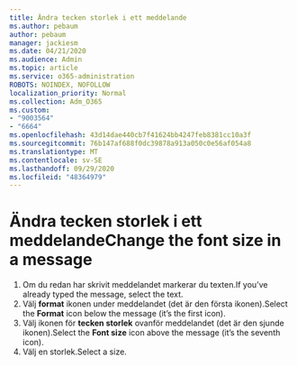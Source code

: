 ```yaml
---
title: Ändra tecken storlek i ett meddelande
ms.author: pebaum
author: pebaum
manager: jackiesm
ms.date: 04/21/2020
ms.audience: Admin
ms.topic: article
ms.service: o365-administration
ROBOTS: NOINDEX, NOFOLLOW
localization_priority: Normal
ms.collection: Adm_O365
ms.custom:
- "9003564"
- "6664"
ms.openlocfilehash: 43d14dae440cb7f41624bb4247feb8381cc10a3f
ms.sourcegitcommit: 76b147af688f0dc39878a913a050c0e56af054a8
ms.translationtype: MT
ms.contentlocale: sv-SE
ms.lasthandoff: 09/29/2020
ms.locfileid: "48364979"
---
```

# <a name="change-the-font-size-in-a-message"></a><span data-ttu-id="d2fd1-102">Ändra tecken storlek i ett meddelande</span><span class="sxs-lookup"><span data-stu-id="d2fd1-102">Change the font size in a message</span></span>

1. <span data-ttu-id="d2fd1-103">Om du redan har skrivit meddelandet markerar du texten.</span><span class="sxs-lookup"><span data-stu-id="d2fd1-103">If you’ve already typed the message, select the text.</span></span>
2. <span data-ttu-id="d2fd1-104">Välj  **format** ikonen under meddelandet (det är den första ikonen).</span><span class="sxs-lookup"><span data-stu-id="d2fd1-104">Select the  **Format** icon below the message (it’s the first icon).</span></span>
3. <span data-ttu-id="d2fd1-105">Välj ikonen för  **tecken storlek**  ovanför meddelandet (det är den sjunde ikonen).</span><span class="sxs-lookup"><span data-stu-id="d2fd1-105">Select the  **Font size**  icon above the message (it’s the seventh icon).</span></span>
4. <span data-ttu-id="d2fd1-106">Välj en storlek.</span><span class="sxs-lookup"><span data-stu-id="d2fd1-106">Select a size.</span></span>
